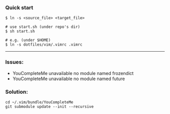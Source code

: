

### Quick start
```
$ ln -s <source_file> <target_file>

# use start.sh (under repo's dir)
$ sh start.sh

# e.g. (under $HOME)
$ ln -s dotfiles/vim/.vimrc .vimrc
```

-----
### Issues:
 - YouCompleteMe unavailable no module named frozendict 
 - YouCompleteMe unavailable no module named future

### Solution:
```
cd ~/.vim/bundle/YouCompleteMe
git submodule update --init --recursive
```
